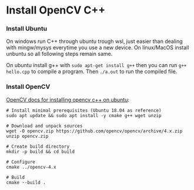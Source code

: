 # Install OpenCV C++

### Install Ubuntu 
On windows run C++ through ubuntu trough wsl, just easier than dealing with mingw/mysys everytime you use a new device. On linux/MacOS install unbuntu so all following steps remain same.

On ubuntu install g++ with `sudo apt-get install g++` then you can run `g++ hello.cpp` to compile a program. Then `./a.out` to run the compiled file.

### Install OpenCV 
[OpenCV docs for installing opencv c++ on ubuntu](https://docs.opencv.org/4.x/d7/d9f/tutorial_linux_install.html):

```
# Install minimal prerequisites (Ubuntu 18.04 as reference)
sudo apt update && sudo apt install -y cmake g++ wget unzip
 
# Download and unpack sources
wget -O opencv.zip https://github.com/opencv/opencv/archive/4.x.zip
unzip opencv.zip
 
# Create build directory
mkdir -p build && cd build
 
# Configure
cmake ../opencv-4.x
 
# Build
cmake --build .
```